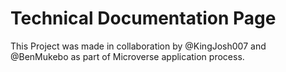 # Technical Documentation Page

This Project was made in collaboration by @KingJosh007 and @BenMukebo as part of Microverse application process.
